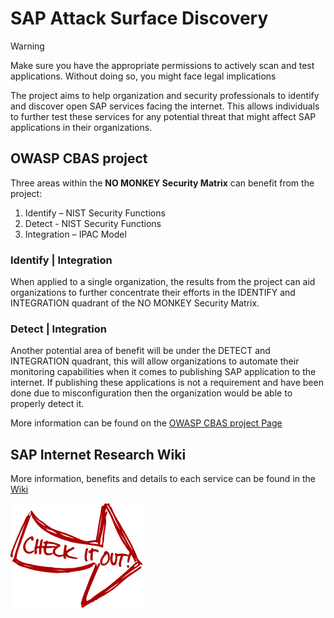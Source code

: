 # SAP Attack Surface Discovery

> [!WARNING]
> Make sure you have the appropriate permissions to actively scan and test applications. Without doing so, you might face legal implications

The project aims to help organization and security professionals to identify and discover open SAP services facing the internet. This allows individuals to further test these services for any potential threat that might affect SAP applications in their organizations.  

## OWASP CBAS project

Three areas within the __NO MONKEY Security Matrix__ can benefit from the project:
1. Identify – NIST Security Functions
2. Detect - NIST Security Functions
3. Integration – IPAC Model

### Identify | Integration

When applied to a single organization, the results from the project can aid organizations to further concentrate their efforts in the IDENTIFY and INTEGRATION quadrant of the NO MONKEY Security Matrix.

### Detect | Integration

Another potential area of benefit will be under the DETECT and INTEGRATION quadrant, this will allow organizations to automate their monitoring capabilities when it comes to publishing SAP application to the internet. If publishing these applications is not a requirement and have been done due to misconfiguration then the organization would be able to properly detect it.

More information can be found on the [OWASP CBAS project Page](https://owasp.org/www-project-core-business-application-security/)

## SAP Internet Research Wiki

More information, benefits and details to each service can be found in the [Wiki](https://github.com/NO-MONKEY/SAP-AttackSurfaceDiscovery/wiki)

[![button](./.assets/cio.png)](https://github.com/NO-MONKEY/SAP-AttackSurfaceDiscovery/wiki)

